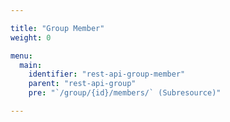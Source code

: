 ```yaml
---

title: "Group Member"
weight: 0

menu:
  main:
    identifier: "rest-api-group-member"
    parent: "rest-api-group"
    pre: "`/group/{id}/members/` (Subresource)"

---
```

